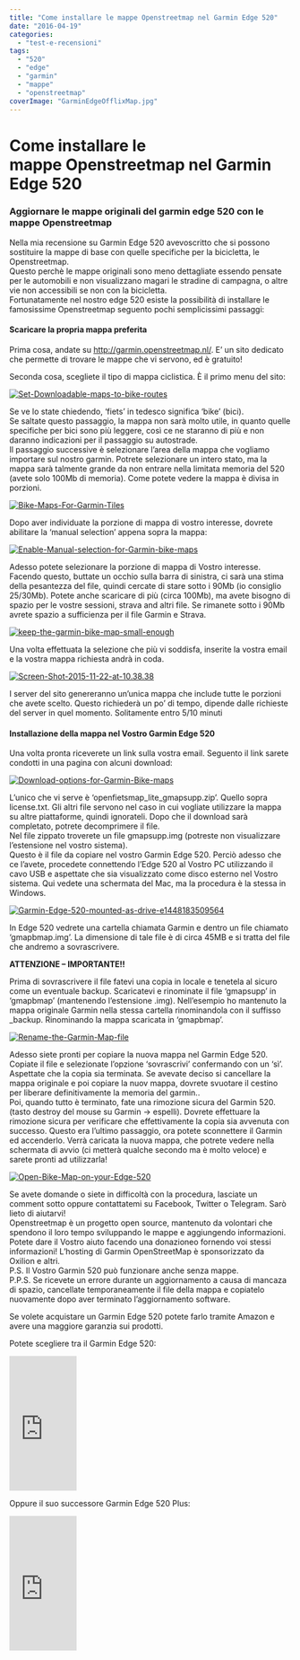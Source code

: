 ```yaml
---
title: "Come installare le mappe Openstreetmap nel Garmin Edge 520"
date: "2016-04-19"
categories: 
  - "test-e-recensioni"
tags: 
  - "520"
  - "edge"
  - "garmin"
  - "mappe"
  - "openstreetmap"
coverImage: "GarminEdgeOfflixMap.jpg"
---
```


# Come installare le mappe Openstreetmap nel Garmin Edge 520

### Aggiornare le mappe originali del garmin edge 520 con le mappe Openstreetmap

Nella mia recensione su Garmin Edge 520 avevoscritto che si possono sostituire la mappe di base con quelle specifiche per la bicicletta, le Openstreetmap.  
Questo perchè le mappe originali sono meno dettagliate essendo pensate per le automobili e non visualizzano magari le stradine di campagna, o altre vie non accessibili se non con la bicicletta.  
Fortunatamente nel nostro edge 520 esiste la possibilità di installare le famosissime Openstreetmap seguento pochi semplicissimi passaggi:

#### Scaricare la propria mappa preferita

Prima cosa, andate su http://garmin.openstreetmap.nl/. E’ un sito dedicato che permette di trovare le mappe che vi servono, ed è gratuito!

Seconda cosa, scegliete il tipo di mappa ciclistica. È il primo menu del sito:

[![Set-Downloadable-maps-to-bike-routes](images/Set-Downloadable-maps-to-bike-routes.png)](http://alexdelli.it/wp-content/uploads/2016/04/Set-Downloadable-maps-to-bike-routes.png)

  
Se ve lo state chiedendo, ‘fiets’ in tedesco significa ‘bike’ (bici).  
Se saltate questo passaggio, la mappa non sarà molto utile, in quanto quelle specifiche per bici sono più leggere, così ce ne staranno di più e non daranno indicazioni per il passaggio su autostrade.  
Il passaggio successive è selezionare l’area della mappa che vogliamo importare sul nostro garmin. Potrete selezionare un intero stato, ma la mappa sarà talmente grande da non entrare nella limitata memoria del 520 (avete solo 100Mb di memoria). Come potete vedere la mappa è divisa in porzioni.

[![Bike-Maps-For-Garmin-Tiles](images/Bike-Maps-For-Garmin-Tiles-590x380.png)](http://alexdelli.it/wp-content/uploads/2016/04/Bike-Maps-For-Garmin-Tiles.png)

Dopo aver individuate la porzione di mappa di vostro interesse, dovrete abilitare la ‘manual selection’ appena sopra la mappa:

[![Enable-Manual-selection-for-Garmin-bike-maps](images/Enable-Manual-selection-for-Garmin-bike-maps-590x45.png)](http://alexdelli.it/wp-content/uploads/2016/04/Enable-Manual-selection-for-Garmin-bike-maps.png)

  
Adesso potete selezionare la porzione di mappa di Vostro interesse. Facendo questo, buttate un occhio sulla barra di sinistra, ci sarà una stima della pesantezza del file, quindi cercate di stare sotto i 90Mb (io consiglio 25/30Mb). Potete anche scaricare di più (circa 100Mb), ma avete bisogno di spazio per le vostre sessioni, strava and altri file. Se rimanete sotto i 90Mb avrete spazio a sufficienza per il file Garmin e Strava.

[![keep-the-garmin-bike-map-small-enough](images/keep-the-garmin-bike-map-small-enough.jpg)](http://alexdelli.it/wp-content/uploads/2016/04/keep-the-garmin-bike-map-small-enough.jpg)

Una volta effettuata la selezione che più vi soddisfa, inserite la vostra email e la vostra mappa richiesta andrà in coda.

[![Screen-Shot-2015-11-22-at-10.38.38](images/Screen-Shot-2015-11-22-at-10.38.38.png)](http://alexdelli.it/wp-content/uploads/2016/04/Screen-Shot-2015-11-22-at-10.38.38.png)

I server del sito genereranno un’unica mappa che include tutte le porzioni che avete scelto. Questo richiederà un po’ di tempo, dipende dalle richieste del server in quel momento. Solitamente entro 5/10 minuti

#### Installazione della mappa nel Vostro Garmin Edge 520

Una volta pronta riceverete un link sulla vostra email. Seguento il link sarete condotti in una pagina con alcuni download:

[![Download-options-for-Garmin-Bike-maps](images/Download-options-for-Garmin-Bike-maps.png)](http://alexdelli.it/wp-content/uploads/2016/04/Download-options-for-Garmin-Bike-maps.png)

L’unico che vi serve è ‘openfietsmap\_lite\_gmapsupp.zip’. Quello sopra license.txt. Gli altri file servono nel caso in cui vogliate utilizzare la mappa su altre piattaforme, quindi ignorateli. Dopo che il download sarà completato, potrete decomprimere il file.  
Nel file zippato troverete un file gmapsupp.img (potreste non visualizzare l’estensione nel vostro sistema).  
Questo è il file da copiare nel vostro Garmin Edge 520. Perciò adesso che ce l’avete, procedete connettendo l’Edge 520 al Vostro PC utilizzando il cavo USB e aspettate che sia visualizzato come disco esterno nel Vostro sistema. Qui vedete una schermata del Mac, ma la procedura è la stessa in Windows.

[![Garmin-Edge-520-mounted-as-drive-e1448183509564](images/Garmin-Edge-520-mounted-as-drive-e1448183509564-590x459.png)](http://alexdelli.it/wp-content/uploads/2016/04/Garmin-Edge-520-mounted-as-drive-e1448183509564.png)

In Edge 520 vedrete una cartella chiamata Garmin e dentro un file chiamato ‘gmapbmap.img’. La dimensione di tale file è di circa 45MB e si tratta del file che andremo a sovrascrivere.

**ATTENZIONE – IMPORTANTE!!**

Prima di sovrascrivere il file fatevi una copia in locale e tenetela al sicuro come un eventuale backup. Scaricatevi e rinominate il file ‘gmapsupp’ in ‘gmapbmap’ (mantenendo l’estensione .img). Nell’esempio ho mantenuto la mappa originale Garmin nella stessa cartella rinominandola con il suffisso \_backup. Rinominando la mappa scaricata in ‘gmapbmap’.

[![Rename-the-Garmin-Map-file](images/Rename-the-Garmin-Map-file.png)](http://alexdelli.it/wp-content/uploads/2016/04/Rename-the-Garmin-Map-file.png)

Adesso siete pronti per copiare la nuova mappa nel Garmin Edge 520. Copiate il file e selezionate l’opzione ‘sovrascrivi’ confermando con un ‘sì’. Aspettate che la copia sia terminata. Se avevate deciso si cancellare la mappa originale e poi copiare la nuov mappa, dovrete svuotare il cestino per liberare definitivamente la memoria del garmin..  
Poi, quando tutto è terminato, fate una rimozione sicura del Garmin 520. (tasto destroy del mouse su Garmin -> espelli). Dovrete effettuare la rimozione sicura per verificare che effettivamente la copia sia avvenuta con successo. Questo era l’ultimo passaggio, ora potete sconnettere il Garmin ed accenderlo. Verrà caricata la nuova mappa, che potrete vedere nella schermata di avvio (ci metterà qualche secondo ma è molto veloce) e sarete pronti ad utilizzarla!

[![Open-Bike-Map-on-your-Edge-520](images/Open-Bike-Map-on-your-Edge-520-332x590.jpg)](http://alexdelli.it/wp-content/uploads/2016/04/Open-Bike-Map-on-your-Edge-520.jpg)

Se avete domande o siete in difficoltà con la procedura, lasciate un comment sotto oppure contattatemi su Facebook, Twitter o Telegram. Sarò lieto di aiutarvi!  
Openstreetmap è un progetto open source, mantenuto da volontari che spendono il loro tempo sviluppando le mappe e aggiungendo informazioni. Potete dare il Vostro aiuto facendo una donazioneo fornendo voi stessi informazioni! L’hosting di Garmin OpenStreetMap è sponsorizzato da Oxilion e altri.  
P.S. Il Vostro Garmin 520 può funzionare anche senza mappe.  
P.P.S. Se ricevete un errore durante un aggiornamento a causa di mancaza di spazio, cancellate temporaneamente il file della mappa e copiatelo nuovamente dopo aver terminato l’aggiornamento software.

Se volete acquistare un Garmin Edge 520 potete farlo tramite Amazon e avere una maggiore garanzia sui prodotti.

Potete scegliere tra il Garmin Edge 520:

<iframe style="width:120px;height:240px;" marginwidth="0" marginheight="0" scrolling="no" frameborder="0" src="https://rcm-eu.amazon-adsystem.com/e/cm?ref=tf_til&amp;t=alexdelli04-21&amp;m=amazon&amp;o=29&amp;p=8&amp;l=as1&amp;IS1=1&amp;asins=B010SDBGQU&amp;linkId=8cf365b9cc84e1054d2c8b05a4c646cb&amp;bc1=ffffff&amp;lt1=_blank&amp;fc1=333333&amp;lc1=0066c0&amp;bg1=ffffff&amp;f=ifr"></iframe>

Oppure il suo successore Garmin Edge 520 Plus:

<iframe style="width:120px;height:240px;" marginwidth="0" marginheight="0" scrolling="no" frameborder="0" src="https://rcm-eu.amazon-adsystem.com/e/cm?ref=tf_til&amp;t=alexdelli04-21&amp;m=amazon&amp;o=29&amp;p=8&amp;l=as1&amp;IS1=1&amp;asins=B07D9N7WKB&amp;linkId=a5001ae947cab42d1aeb29991db33daa&amp;bc1=ffffff&amp;lt1=_blank&amp;fc1=333333&amp;lc1=0066c0&amp;bg1=ffffff&amp;f=ifr"></iframe>
